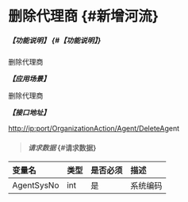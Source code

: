 # 删除代理商 {#新增河流}

##### _【功能说明】_ {#【功能说明】}

删除代理商

_**【应用场景】**_

删除代理商

_**【接口地址】**_

[http://ip:port/OrganizationAction/Agent/DeleteA](http://ip:port/OrganizationAction/Customer/AddCustomer)gent

> #### _请求数据_ {#请求数据}

| 变量名 | 类型 | 是否必须 | 描述 |
| :--- | :--- | :--- | :--- |
| AgentSysNo | int | 是 | 系统编码 |



